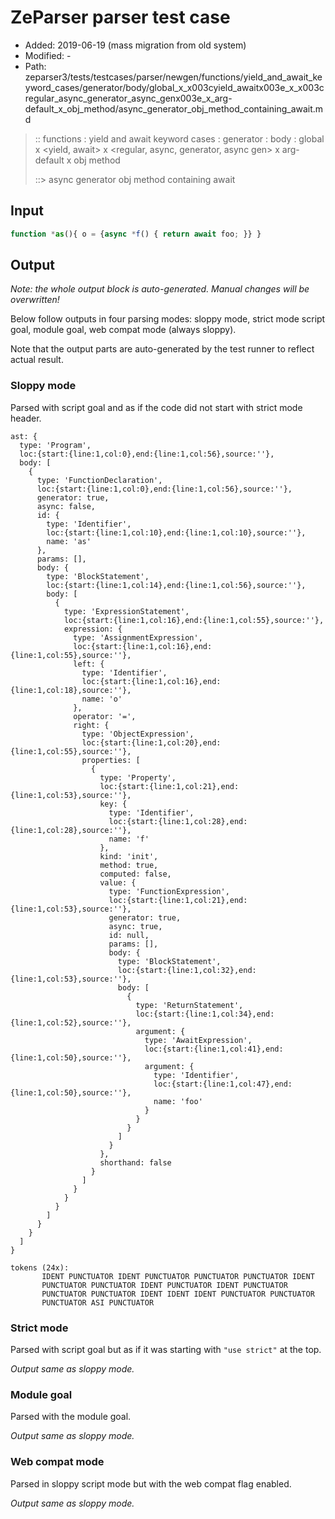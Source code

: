 # ZeParser parser test case

- Added: 2019-06-19 (mass migration from old system)
- Modified: -
- Path: zeparser3/tests/testcases/parser/newgen/functions/yield_and_await_keyword_cases/generator/body/global_x_x003cyield_awaitx003e_x_x003cregular_async_generator_async_genx003e_x_arg-default_x_obj_method/async_generator_obj_method_containing_await.md

> :: functions : yield and await keyword cases : generator : body : global x <yield, await> x <regular, async, generator, async gen> x arg-default x obj method
>
> ::> async generator obj method containing await

## Input

`````js
function *as(){ o = {async *f() { return await foo; }} }
`````

## Output

_Note: the whole output block is auto-generated. Manual changes will be overwritten!_

Below follow outputs in four parsing modes: sloppy mode, strict mode script goal, module goal, web compat mode (always sloppy).

Note that the output parts are auto-generated by the test runner to reflect actual result.

### Sloppy mode

Parsed with script goal and as if the code did not start with strict mode header.

`````
ast: {
  type: 'Program',
  loc:{start:{line:1,col:0},end:{line:1,col:56},source:''},
  body: [
    {
      type: 'FunctionDeclaration',
      loc:{start:{line:1,col:0},end:{line:1,col:56},source:''},
      generator: true,
      async: false,
      id: {
        type: 'Identifier',
        loc:{start:{line:1,col:10},end:{line:1,col:10},source:''},
        name: 'as'
      },
      params: [],
      body: {
        type: 'BlockStatement',
        loc:{start:{line:1,col:14},end:{line:1,col:56},source:''},
        body: [
          {
            type: 'ExpressionStatement',
            loc:{start:{line:1,col:16},end:{line:1,col:55},source:''},
            expression: {
              type: 'AssignmentExpression',
              loc:{start:{line:1,col:16},end:{line:1,col:55},source:''},
              left: {
                type: 'Identifier',
                loc:{start:{line:1,col:16},end:{line:1,col:18},source:''},
                name: 'o'
              },
              operator: '=',
              right: {
                type: 'ObjectExpression',
                loc:{start:{line:1,col:20},end:{line:1,col:55},source:''},
                properties: [
                  {
                    type: 'Property',
                    loc:{start:{line:1,col:21},end:{line:1,col:53},source:''},
                    key: {
                      type: 'Identifier',
                      loc:{start:{line:1,col:28},end:{line:1,col:28},source:''},
                      name: 'f'
                    },
                    kind: 'init',
                    method: true,
                    computed: false,
                    value: {
                      type: 'FunctionExpression',
                      loc:{start:{line:1,col:21},end:{line:1,col:53},source:''},
                      generator: true,
                      async: true,
                      id: null,
                      params: [],
                      body: {
                        type: 'BlockStatement',
                        loc:{start:{line:1,col:32},end:{line:1,col:53},source:''},
                        body: [
                          {
                            type: 'ReturnStatement',
                            loc:{start:{line:1,col:34},end:{line:1,col:52},source:''},
                            argument: {
                              type: 'AwaitExpression',
                              loc:{start:{line:1,col:41},end:{line:1,col:50},source:''},
                              argument: {
                                type: 'Identifier',
                                loc:{start:{line:1,col:47},end:{line:1,col:50},source:''},
                                name: 'foo'
                              }
                            }
                          }
                        ]
                      }
                    },
                    shorthand: false
                  }
                ]
              }
            }
          }
        ]
      }
    }
  ]
}

tokens (24x):
       IDENT PUNCTUATOR IDENT PUNCTUATOR PUNCTUATOR PUNCTUATOR IDENT
       PUNCTUATOR PUNCTUATOR IDENT PUNCTUATOR IDENT PUNCTUATOR
       PUNCTUATOR PUNCTUATOR IDENT IDENT IDENT PUNCTUATOR PUNCTUATOR
       PUNCTUATOR ASI PUNCTUATOR
`````

### Strict mode

Parsed with script goal but as if it was starting with `"use strict"` at the top.

_Output same as sloppy mode._

### Module goal

Parsed with the module goal.

_Output same as sloppy mode._

### Web compat mode

Parsed in sloppy script mode but with the web compat flag enabled.

_Output same as sloppy mode._
